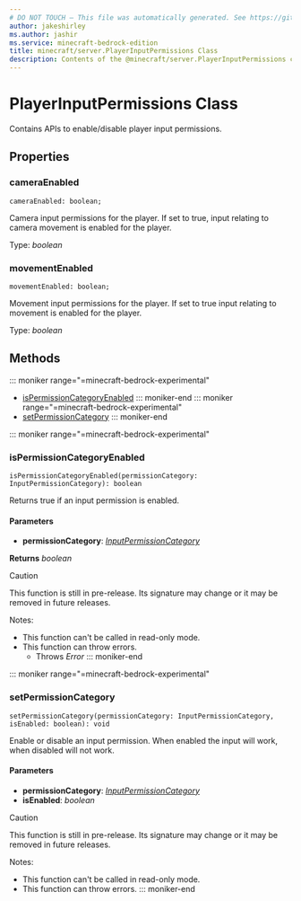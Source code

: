 ```yaml
---
# DO NOT TOUCH — This file was automatically generated. See https://github.com/mojang/minecraftapidocsgenerator to modify descriptions, examples, etc.
author: jakeshirley
ms.author: jashir
ms.service: minecraft-bedrock-edition
title: minecraft/server.PlayerInputPermissions Class
description: Contents of the @minecraft/server.PlayerInputPermissions class.
---
```

# PlayerInputPermissions Class

Contains APIs to enable/disable player input permissions.

## Properties

### **cameraEnabled**
`cameraEnabled: boolean;`

Camera input permissions for the player. If set to true, input relating to camera movement is enabled for the player.

Type: *boolean*

### **movementEnabled**
`movementEnabled: boolean;`

Movement input permissions for the player. If set to true input relating to movement is enabled for the player.

Type: *boolean*

## Methods
::: moniker range="=minecraft-bedrock-experimental"
- [isPermissionCategoryEnabled](#ispermissioncategoryenabled)
::: moniker-end
::: moniker range="=minecraft-bedrock-experimental"
- [setPermissionCategory](#setpermissioncategory)
::: moniker-end

::: moniker range="=minecraft-bedrock-experimental"
### **isPermissionCategoryEnabled**
`
isPermissionCategoryEnabled(permissionCategory: InputPermissionCategory): boolean
`

Returns true if an input permission is enabled.

#### **Parameters**
- **permissionCategory**: [*InputPermissionCategory*](InputPermissionCategory.md)

**Returns** *boolean*

> [!CAUTION]
> This function is still in pre-release.  Its signature may change or it may be removed in future releases.
  
Notes:
- This function can't be called in read-only mode.
- This function can throw errors.
  - Throws *Error*
::: moniker-end

::: moniker range="=minecraft-bedrock-experimental"
### **setPermissionCategory**
`
setPermissionCategory(permissionCategory: InputPermissionCategory, isEnabled: boolean): void
`

Enable or disable an input permission. When enabled the input will work, when disabled will not work.

#### **Parameters**
- **permissionCategory**: [*InputPermissionCategory*](InputPermissionCategory.md)
- **isEnabled**: *boolean*

> [!CAUTION]
> This function is still in pre-release.  Its signature may change or it may be removed in future releases.
  
Notes:
- This function can't be called in read-only mode.
- This function can throw errors.
::: moniker-end
